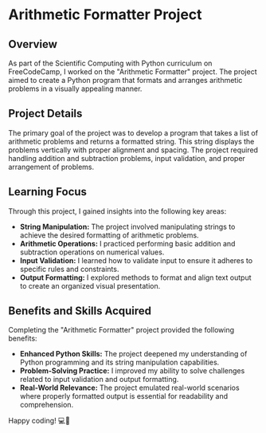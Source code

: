 # Arithmetic Formatter Project

## Overview

As part of the Scientific Computing with Python curriculum on FreeCodeCamp, I worked on the "Arithmetic Formatter" project. The project aimed to create a Python program that formats and arranges arithmetic problems in a visually appealing manner.

## Project Details

The primary goal of the project was to develop a program that takes a list of arithmetic problems and returns a formatted string. This string displays the problems vertically with proper alignment and spacing. The project required handling addition and subtraction problems, input validation, and proper arrangement of problems.

## Learning Focus

Through this project, I gained insights into the following key areas:

- **String Manipulation:** The project involved manipulating strings to achieve the desired formatting of arithmetic problems.
- **Arithmetic Operations:** I practiced performing basic addition and subtraction operations on numerical values.
- **Input Validation:** I learned how to validate input to ensure it adheres to specific rules and constraints.
- **Output Formatting:** I explored methods to format and align text output to create an organized visual presentation.

## Benefits and Skills Acquired

Completing the "Arithmetic Formatter" project provided the following benefits:

- **Enhanced Python Skills:** The project deepened my understanding of Python programming and its string manipulation capabilities.
- **Problem-Solving Practice:** I improved my ability to solve challenges related to input validation and output formatting.
- **Real-World Relevance:** The project emulated real-world scenarios where properly formatted output is essential for readability and comprehension.

Happy coding! 💻🚀
